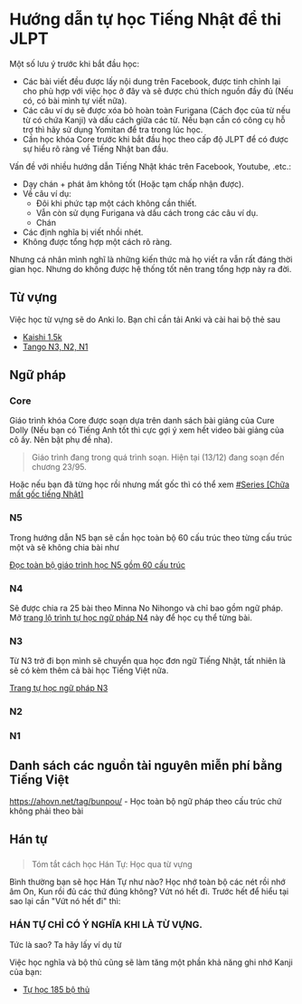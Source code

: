# Hướng dẫn tự học Tiếng Nhật để thi JLPT

Một số lưu ý trước khi bắt đầu học:

- Các bài viết đều được lấy nội dung trên Facebook, được tinh chỉnh lại cho phù hợp với việc học ở đây và sẽ được chú thích nguồn đầy đủ (Nếu có, có bài mình tự viết nữa).
- Các câu ví dụ sẽ được xóa bỏ hoàn toàn Furigana (Cách đọc của từ nếu từ có chứa Kanji) và dấu cách giữa các từ. Nếu bạn cần có công cụ hỗ trợ thì hãy sử dụng Yomitan để tra trong lúc học.
- Cần học khóa Core trước khi bắt đầu học theo cấp độ JLPT để có được sự hiểu rõ ràng về Tiếng Nhật ban đầu.

Vấn đề với nhiều hướng dẫn Tiếng Nhật khác trên Facebook, Youtube, .etc.:

- Dạy chán + phát âm không tốt (Hoặc tạm chấp nhận được).
- Về câu ví dụ:
    - Đôi khi phức tạp một cách không cần thiết. 
    - Vẫn còn sử dụng Furigana và dấu cách trong các câu ví dụ.
    - Chán
- Các định nghĩa bị viết nhồi nhét.
- Không được tổng hợp một cách rõ ràng.

Nhưng cá nhân mình nghĩ là những kiến thức mà họ viết ra vẫn rất đáng thời gian học. Nhưng do không được hệ thống tốt nên trang tổng hợp này ra đời.

## Từ vựng
Việc học từ vựng sẽ do Anki lo. Bạn chỉ cần tải Anki và cài hai bộ thẻ sau

- [Kaishi 1.5k]()
- [Tango N3, N2, N1]()

## Ngữ pháp
### Core
Giáo trình khóa Core được soạn dựa trên danh sách bài giảng của Cure Dolly (Nếu bạn có Tiếng Anh tốt thì cực gợi ý xem hết video bài giảng của cô ấy. Nên bật phụ đề nha).

> Giáo trình đang trong quá trình soạn. Hiện tại (13/12) đang soạn đến chương 23/95.

Hoặc nếu bạn đã từng học rồi nhưng mất gốc thì có thể xem [#Series [Chữa mất gốc tiếng Nhật]](https://www.youtube.com/playlist?list=PLHTexYj6KLSZ1JvL244vvggEA43ATVAgc)

### N5
Trong hướng dẫn N5 bạn sẽ cần học toàn bộ 60 cấu trúc theo từng cấu trúc một và sẽ không chia bài như 

[Đọc toàn bộ giáo trình học N5 gồm 60 cấu trúc](n5/README.md)

### N4
Sẽ được chia ra 25 bài theo Minna No Nihongo và chỉ bao gồm ngữ pháp. Mở [trang lộ trình tự học ngữ pháp N4](n4/README.md) này để học cụ thể từng bài.

### N3
Từ N3 trở đi bọn mình sẽ chuyển qua học đơn ngữ Tiếng Nhật, tất nhiên là sẽ có kèm thêm cả bài học Tiếng Việt nữa.

[Trang tự học ngữ pháp N3](n3/README.md)

### N2


### N1

## Danh sách các nguồn tài nguyên miễn phí bằng Tiếng Việt

https://ahovn.net/tag/bunpou/ - Học toàn bộ ngữ pháp theo cấu trúc chứ không phải theo bài 

## Hán tự

###

### 
> Tóm tắt cách học Hán Tự: Học qua từ vựng

Bình thường bạn sẽ học Hán Tự như nào? Học nhớ toàn bộ các nét rồi nhớ âm On, Kun rồi đủ các thứ đúng không? Vứt nó hết đi. Trước hết để hiểu tại sao lại cần "Vứt nó hết đi" thì:

<div>
    <h3> HÁN TỰ CHỈ CÓ Ý NGHĨA KHI LÀ TỪ VỰNG. </h3>
</div>

Tức là sao? Ta hãy lấy ví dụ từ 

Việc học nghĩa và bộ thủ cũng sẽ làm tăng một phần khả năng ghi nhớ Kanji của bạn:

- [Tự học 185 bộ thủ](https://www.youtube.com/watch?v=7M1A2IGUwuM)